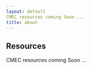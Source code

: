 ```yaml
---
layout: default
CMEC resources coming Soon ...
title: about
---
```


## Resources

CMEC resources coming Soon ...
